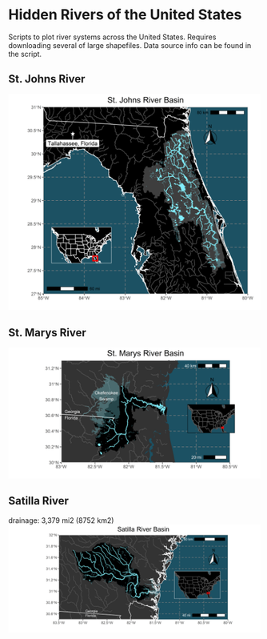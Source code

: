 # Hidden Rivers of the United States
Scripts to plot river systems across the United States. Requires downloading several of large shapefiles. Data source info can be found in the script.

## St. Johns River
![St. Johns River](./maps/StJohns.png)

## St. Marys River
![St. Marys River](./maps/StMarys.png)

## Satilla River
drainage: 3,379 mi2 (8752 km2)
![Satilla River](./maps/Satilla.png)
